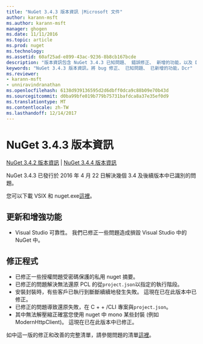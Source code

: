 ```yaml
---
title: "NuGet 3.4.3 版本資訊 |Microsoft 文件"
author: karann-msft
ms.author: karann-msft
manager: ghogen
ms.date: 11/11/2016
ms.topic: article
ms.prod: nuget
ms.technology: 
ms.assetid: 60af25ad-e899-43ac-9236-8b8cb167bcde
description: "版本資訊包含 NuGet 3.4.3 已知問題、 錯誤修正、 新增的功能，以及 Dcr。"
keywords: "NuGet 3.4.3 版本資訊，將 bug 修正、 已知問題、 已新增的功能，Dcr"
ms.reviewer:
- karann-msft
- unniravindranathan
ms.openlocfilehash: 6138d939136595d2d6dbff0dca9c88b09e70b43d
ms.sourcegitcommit: d0ba99bfe019b779b75731bafdca8a37e35ef0d9
ms.translationtype: MT
ms.contentlocale: zh-TW
ms.lasthandoff: 12/14/2017
---
```

# <a name="nuget-343-release-notes"></a>NuGet 3.4.3 版本資訊

[NuGet 3.4.2 版本資訊](../release-notes/nuget-3.4.2.md) | [NuGet 3.4.4 版本資訊](../release-notes/nuget-3.4.4.md)

NuGet 3.4.3 已發行於 2016 年 4 月 22 日解決幾個 3.4 及後續版本中已識別的問題。

您可以下載 VSIX 和 nuget.exe[這裡](https://dist.nuget.org/index.html)。

## <a name="updates-and-improvements"></a>更新和增強功能

* Visual Studio 可靠性。 我們已修正一些問題造成損毀 Visual Studio 中的 NuGet 中。

## <a name="fixes"></a>修正程式

* 已修正一些授權問題受密碼保護的私用 nuget 摘要。
* 已修正的問題解決無法還原 PCL 的從`project.json`以指定的執行階段。
* 安裝封裝時，有些客戶已執行到斷斷續續地發生失敗。 這現在已在此版本中已修正。
* 已修正的問題導致還原失敗，在 C + + /CLI 專案與`project.json`。
* 其中無法解壓縮正確當您使用 nuget 中 mono 某些封裝 (例如 ModernHttpClient)。 這現在已在此版本中已修正。

如中這一版的修正和改善的完整清單，請參閱問題的清單[這裡](https://github.com/NuGet/Home/issues?q=is%3Aissue+milestone%3A3.4.3+is%3Aclosed)。